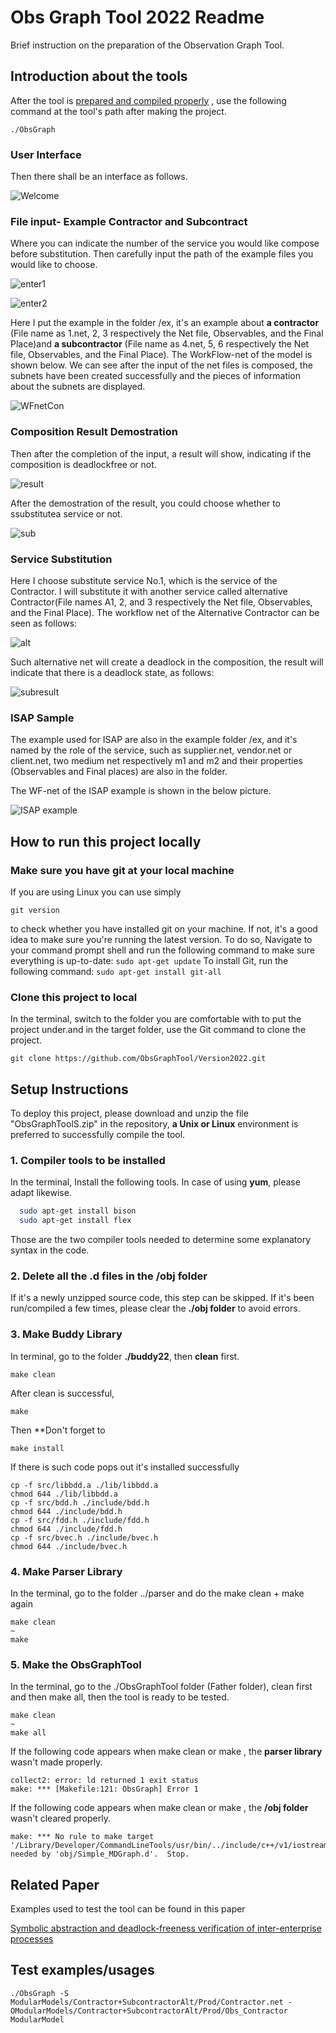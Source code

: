 
# Obs Graph Tool 2022 Readme 

Brief instruction on the preparation of the Observation Graph Tool.

## Introduction about the tools

After the tool is [prepared and compiled properly](https://github.com/ObsGraphTool/Version2022#how-to-run-this-project-locally) , use the following command at the tool's path after making the project.
```
./ObsGraph
```
### User Interface
Then there shall be an interface as follows. 

![Welcome](https://user-images.githubusercontent.com/97455443/196976602-3f5280d9-2a1d-4c61-803b-dc23bc79d19f.png)
### File input- Example Contractor and Subcontract
Where you can indicate the number of the service you would like compose before substitution. Then carefully input the path of the example files you would like to choose.

![enter1](https://user-images.githubusercontent.com/97455443/196976588-88087930-dd85-4d4e-a3fa-1ef027cf53de.png)

![enter2](https://user-images.githubusercontent.com/97455443/196976594-e6abc3b6-1800-424c-bc08-8014e9aeb147.png)

Here I put the example in the folder /ex, it's an example about **a contractor** (File name as 1.net, 2, 3 respectively the Net file, Observables, and the Final Place)and **a subcontractor** (File name as 4.net, 5, 6 respectively the Net file, Observables, and the Final Place). The WorkFlow-net of the model is shown below. We can see after the input of the net files is composed, the subnets have been created successfully and the pieces of information about the subnets are displayed.

![WFnetCon](https://user-images.githubusercontent.com/97455443/196978825-3badcdfa-79dc-4a75-990b-98663726c32a.png)

### Composition Result Demostration
Then after the completion of the input, a result will show, indicating if the composition is deadlockfree or not.

![result](https://user-images.githubusercontent.com/97455443/196976597-4dc181c0-877a-48d1-80a3-498da7041cf7.png)

After the demostration of the result, you could choose whether to ssubstitutea service or not. 

![sub](https://user-images.githubusercontent.com/97455443/196976598-7e3bb770-2194-410d-982d-46e531f51a06.png)

### Service Substitution

Here I choose substitute service No.1, which is the service of the Contractor. I will substitute it with another service called alternative Contractor(File names A1, 2, and 3 respectively the Net file, Observables, and the Final Place). The workflow net of the Alternative Contractor can be seen as follows:

![alt](https://user-images.githubusercontent.com/97455443/196980999-932be8e7-493b-4594-a7c7-022f606b65e3.jpg)

Such alternative net will create a deadlock in the composition, the result will indicate that there is a deadlock state, as follows:

![subresult](https://user-images.githubusercontent.com/97455443/196976599-561076ac-5500-4bd1-b568-14b4b225db7a.png)

### ISAP Sample
The example used for ISAP are also in the example folder /ex, and it's named by the role of the service, such as supplier.net, vendor.net or client.net, two medium net respectively m1 and m2 and their properties (Observables and Final places) are also in the folder.

The WF-net of the ISAP example is shown in the below picture.

![ISAP example](https://user-images.githubusercontent.com/97455443/196983789-23e2d5c7-cbe4-4601-a76d-10f331296cf4.png)

## How to run this project locally

### Make sure you have git at your local machine
If you are using Linux you can use simply 
```
git version
```
to check whether you have installed git on your machine. If not, it's a good idea to make sure you're running the latest version. To do so, Navigate to your command prompt shell and run the following command to make sure everything is up-to-date:
```sudo apt-get update```
To install Git, run the following command: ```sudo apt-get install git-all```

###  Clone this project to local
In the terminal, switch to the folder you are comfortable with to put the project under.and in the target folder, use the Git command to clone the project.
 
```
git clone https://github.com/ObsGraphTool/Version2022.git
```


## Setup Instructions

To deploy this project, please download and unzip the file "ObsGraphToolS.zip" in the repository, **a Unix or Linux** environment is preferred to successfully compile the tool.

### 1. Compiler tools to be installed

In the terminal, Install the following tools. In case of using **yum**, please adapt likewise.

```bash
  sudo apt-get install bison
  sudo apt-get install flex
```

Those are the two compiler tools needed to determine some explanatory syntax in the code.

### 2. Delete all the .d files in the /obj folder

If it's a newly unzipped source code, this step can be skipped. 
If it's been run/compiled a few times, please clear the **./obj folder** to avoid errors.

### 3. Make Buddy Library

In terminal, go to the folder **./buddy22**, then **clean** first. 
```
make clean
```
After clean is successful, 
```
make
```
Then **Don't forget to
``` 
make install
```
If there is such code pops out it's installed successfully
```
cp -f src/libbdd.a ./lib/libbdd.a
chmod 644 ./lib/libbdd.a
cp -f src/bdd.h ./include/bdd.h
chmod 644 ./include/bdd.h
cp -f src/fdd.h ./include/fdd.h
chmod 644 ./include/fdd.h
cp -f src/bvec.h ./include/bvec.h
chmod 644 ./include/bvec.h
```

### 4. Make Parser Library
In the terminal, go to the folder ../parser and do the make clean + make again
```
make clean
~
make 
```

### 5. Make the ObsGraphTool

In the terminal, go to the ./ObsGraphTool folder (Father folder), clean first and then make all, then the tool is ready to be tested.
```
make clean
~
make all
```

If the following code appears when make clean or make , the **parser library** wasn't made properly.
```
collect2: error: ld returned 1 exit status
make: *** [Makefile:121: ObsGraph] Error 1
```
If the following code appears when make clean or make , the **/obj folder** wasn't cleared properly.
```
make: *** No rule to make target '/Library/Developer/CommandLineTools/usr/bin/../include/c++/v1/iostream', needed by 'obj/Simple_MDGraph.d'.  Stop.

```
## Related Paper

Examples used to test the tool can be found in this paper

[Symbolic abstraction and deadlock-freeness verification of inter-enterprise processes
](https://www.sciencedirect.com/science/article/pii/S0169023X11000140)



## Test examples/usages

```
./ObsGraph -S ModularModels/Contractor+SubcontractorAlt/Prod/Contractor.net -OModularModels/Contractor+SubcontractorAlt/Prod/Obs_Contractor ModularModel
